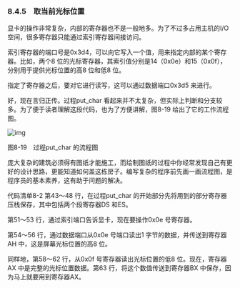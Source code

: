 ### 8.4.5　取当前光标位置

显卡的操作非常复杂，内部的寄存器也不是一般地多。为了不过多占用主机的I/O 空间，很多寄存器只能通过索引寄存器间接访问。

索引寄存器的端口号是0x3d4，可以向它写入一个值，用来指定内部的某个寄存器。比如，两个8 位的光标寄存器，其索引值分别是14（0x0e）和15（0x0f），分别用于提供光标位置的高8 位和低8 位。

指定了寄存器之后，要对它进行读写，这可以通过数据端口0x3d5 来进行。

好，现在言归正传。过程put_char 看起来并不太复杂，但实际上判断和分支较多。为了便于读者理解这段代码，也为了方便讲解，图8-19 给出了它的工作流程图。

![img](../0-Assets/Epubook/x86汇编语言从实模式到保护模式_李忠_等_Z_Library/images/00325.jpeg)

图8-19　过程put_char 的流程图

庞大复杂的建筑必须得有图纸才能施工，而绘制图纸的过程中你经常发现自己有更好的设计思路，更能知道如何盖这栋房子。编写复杂的程序前先画一画流程图，是程序员的基本素养，这有助于问题的解决。

代码清单8-2 第43～48 行，在过程put_char 的开始部分先将用到的部分寄存器压栈保存，其中包括两个段寄存器DS 和ES。

第51～53 行，通过索引端口告诉显卡，现在要操作0x0e 号寄存器。

第54～56 行，通过数据端口从0x0e 号端口读出1 字节的数据，并传送到寄存器AH 中，这是屏幕光标位置的高8 位。

同样地，第58～62 行，从0x0f 号寄存器读出光标位置的低8 位。现在，寄存器AX 中是完整的光标位置数据。第63 行，将这个数值传送到寄存器BX 中保存，因为马上就要用到寄存器AX。
